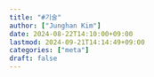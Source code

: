 ```yaml
---
title: "#기술"
author: ["Junghan Kim"]
date: 2024-08-22T14:10:00+09:00
lastmod: 2024-09-21T14:14:49+09:00
categories: ["meta"]
draft: false
---
```

